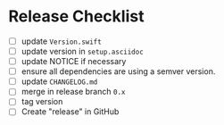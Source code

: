 # Release Checklist
-[ ] update `Version.swift`
-[ ] update version in `setup.asciidoc`
-[ ] update NOTICE if necessary
-[ ] ensure all dependencies are using a semver version.
-[ ] update `CHANGELOG.md`
-[ ] merge in release branch `0.x`
-[ ] tag version
-[ ] Create "release" in GitHub
